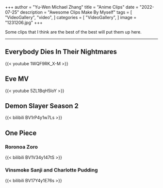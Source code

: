 +++
author = "Yu-Wen Michael Zhang"
title = "Anime Clips"
date = "2022-07-25"
description = "Awesome Clips Make By Myself"
tags = [
    "VideoGallery",
    "video",
]
categories = [
    "VideoGallery",
]
image = "1231206.jpg"
+++

Some clips that I think are the best of the best will put them up here.
<!--more-->
---

## Everybody Dies In Their Nightmares
{{< youtube 1WQF9RK_X-M >}}
<br>

## Eve MV
{{< youtube 5ZL1BqH5IoY >}}
<br>

## Demon Slayer Season 2
{{< bilibili BV1rP4y1w7Ls >}}
<br>

## One Piece
### Roronoa Zoro
{{< bilibili BV1V34y147tS >}}
<br>

### Vinsmoke Sanji and Charlotte Pudding
{{< bilibili BV17Y4y1E76s >}}
<br>


